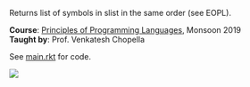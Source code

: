 Returns list of symbols in slist in the same order (see EOPL).

**Course**: [Principles of Programming Languages], Monsoon 2019<br>
**Taught by**: Prof. Venkatesh Chopella

See [main.rkt] for code.

![](https://ga-beacon.deno.dev/G-G1E8HNDZYY:v51jklKGTLmC3LAZ4rJbIQ/github.com/moocf/slist-flatten.racket)

[Principles of Programming Languages]: https://github.com/iiithf/principles-of-programming-languages
[main.rkt]: main.rkt
